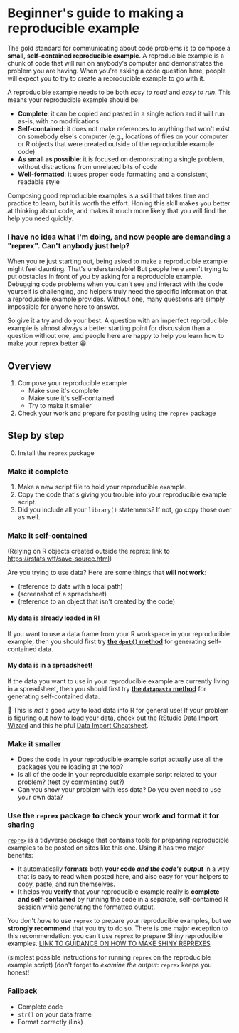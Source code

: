 # Beginner's guide to making a reproducible example

The gold standard for communicating about code problems is to compose a **small, self-contained reproducible example**. A reproducible example is a chunk of code that will run on anybody's computer and demonstrates the problem you are having. When you're asking a code question here, people will expect you to try to create a reproducible example to go with it.

A reproducible example needs to be both *easy to read* and *easy to run*. This means your reproducible example should be:

- **Complete**: it can be copied and pasted in a single action and it will run as-is, with no modifications
- **Self-contained**: it does not make references to anything that won't exist on somebody else's computer (e.g., locations of files on your computer or R objects that were created outside of the reproducible example code)
- **As small as possible**: it is focused on demonstrating a single problem, without distractions from unrelated bits of code
- **Well-formatted**: it uses proper code formatting and a consistent, readable style

Composing good reproducible examples is a skill that takes time and practice to learn, but it is worth the effort. Honing this skill makes you better at thinking about code, and makes it much more likely that you will find the help you need quickly.

### I have no idea what I'm doing, and now people are demanding a "reprex". Can't anybody just help?

When you're just starting out, being asked to make a reproducible example might feel daunting. That's understandable! But people here aren't trying to put obstacles in front of you by asking for a reproducible example. Debugging code problems when you can't see and interact with the code yourself is challenging, and helpers truly need the specific information that a reproducible example provides. Without one, many questions are simply impossible for anyone here to answer.

So give it a try and do your best. A question with an imperfect reproducible example is almost always a better starting point for discussion than a question without one, and people here are happy to help you learn how to make your reprex better :grinning:.

## Overview

1. Compose your reproducible example
   - Make sure it's complete
   - Make sure it's self-contained
   - Try to make it smaller
2. Check your work and prepare for posting using the `reprex` package

## Step by step

0. Install the `reprex` package

### Make it complete

1. Make a new script file to hold your reproducible example.
2. Copy the code that's giving you trouble into your reproducible example script.
3. Did you include all your `library()` statements? If not, go copy those over as well.

### Make it self-contained

(Relying on R objects created outside the reprex: link to https://rstats.wtf/save-source.html)

Are you trying to use data? Here are some things that **will not work**:

- (reference to data with a local path)
- (screenshot of a spreadsheet)
- (reference to an object that isn't created by the code)

#### My data is already loaded in R!

If you want to use a data frame from your R workspace in your reproducible example, then you should first try [**the `dput()` method**](reprexdata_dput.md) for generating self-contained data.

#### My data is in a spreadsheet!

If the data you want to use in your reproducible example are currently living in a spreadsheet, then you should first try [**the `datapasta` method**](reprexdata_datapasta.md) for generating self-contained data.

:stop_sign: This is _not_ a good way to load data into R for general use! If your problem is figuring out how to load your data, check out the [RStudio Data Import Wizard](https://support.rstudio.com/hc/en-us/articles/218611977-Importing-Data-with-RStudio)
 and this helpful [Data Import Cheatsheet](https://resources.rstudio.com/rstudio-developed/data-import).

### Make it smaller

- Does the code in your reproducible example script actually use all the packages you're loading at the top?
- Is all of the code in your reproducible example script related to your problem? (test by commenting out?)
- Can you show your problem with less data? Do you even need to use your own data?

### Use the `reprex` package to check your work and format it for sharing

[`reprex`](https://reprex.tidyverse.org/) is a tidyverse package that contains tools for preparing reproducible examples to be posted on sites like this one. Using it has two major benefits:

- It automatically **formats** both **your code _and the code's output_** in a way that is easy to read when posted here, and also easy for your helpers to copy, paste, and run themselves.
- It helps you **verify** that your reproducible example really is **complete and self-contained** by running the code in a separate, self-contained R session while generating the formatted output.

You don't *have* to use `reprex` to prepare your reproducible examples, but we **strongly recommend** that you try to do so. There is one major exception to this recommendation: you can't use `reprex` to prepare Shiny reproducible examples. [LINK TO GUIDANCE ON HOW TO MAKE SHINY REPREXES]()

(simplest possible instructions for running `reprex` on the reproducible example script)
(don't forget to *examine the output*: `reprex` keeps you honest!

### Fallback

- Complete code
- `str()` on your data frame
- Format correctly (link)
<!--stackedit_data:
eyJoaXN0b3J5IjpbNzYxOTI3MjA1LDEwMjM4MDAzMTYsLTE3Nz
A5NTMyMjQsODE4NTA3ODczLC02NDA1MTU0OThdfQ==
-->
